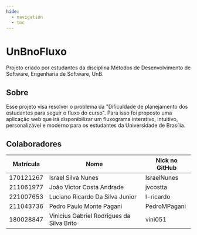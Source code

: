 ```yaml
---
hide:
  - navigation
  - toc
---
```

# UnBnoFluxo
Projeto criado por estudantes da disciplina Métodos de Desenvolvimento de Software, Engenharia de Software, UnB.

## Sobre
Esse projeto visa resolver o problema da "Dificuldade de planejamento dos estudantes para seguir o fluxo do curso". Para isso foi proposto uma aplicação web que irá disponibilizar um fluxograma interativo, intuitivo, personalizável e moderno para os estudantes da Universidade de Brasília.

## Colaboradores
| Matrícula | Nome                                      | Nick no GitHub |
| :-------: | ----------------------------------------- | -------------- |
| 170121267 | Israel Silva Nunes                        | IsraelNunes    |
| 211061977 | João Victor Costa Andrade                 | jvcostta       |
| 221007653 | Luciano Ricardo Da Silva Junior           | l-ricardo      |
| 211043736 | Pedro Paulo Monte Pagani                  | PedroMPagani   |
| 180028847 | Vinicius Gabriel Rodrigues da Silva Brito | vini051        |